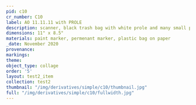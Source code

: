 ```yaml
---
pid: c10
cr_number: C10
label: AO 11.11.11 with PROLE
description: scanner, black trash bag with white prole and many small prole practices
dimensions: 11" x 8.5"
materials: paint marker, permenant marker, plastic bag on paper
_date: November 2020
provenance: 
markings: 
theme: 
object_type: collage
order: '5'
layout: test2_item
collection: test2
thumbnail: "/img/derivatives/simple/c10/thumbnail.jpg"
full: "/img/derivatives/simple/c10/fullwidth.jpg"
---
```

